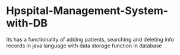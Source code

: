 # Hpspital-Management-System-with-DB
Its has a functionality of adding patients, searching and deleting info records in java language with data storage function in database 
